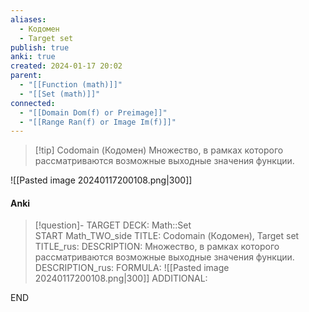 ```yaml
---
aliases:
  - Кодомен
  - Target set
publish: true
anki: true
created: 2024-01-17 20:02
parent:
  - "[[Function (math)]]"
  - "[[Set (math)]]"
connected:
  - "[[Domain Dom(f) or Preimage]]"
  - "[[Range Ran(f) or Image Im(f)]]"
---
```


> [!tip] Codomain (Кодомен)
Множество, в рамках которого рассматриваются возможные выходные значения функции.

![[Pasted image 20240117200108.png|300]]

#### Anki
> [!question]-
TARGET DECK: Math::Set  
START
Math_TWO_side
TITLE: Codomain (Кодомен), Target set
TITLE_rus: 
DESCRIPTION: Множество, в рамках которого рассматриваются возможные выходные значения функции.
DESCRIPTION_rus: 
FORMULA: ![[Pasted image 20240117200108.png|300]]
ADDITIONAL:
<!--ID: 1706040595541-->
END












